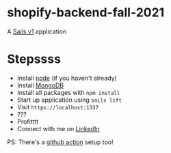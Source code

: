 # shopify-backend-fall-2021

A [Sails v1](https://sailsjs.com) application

# Stepssss
 - Install [node](https://nodejs.org/en/) (if you haven't already)
 - Install [MongoDB](https://www.mongodb.com/)
 - Install all packages with `npm install`
 - Start up application using `sails lift`
 - Visit `https://localhost:1337`
 - ???
 - Profitttt
 - Connect with me on [LinkedIn](https://linkedin.com/in/mohammed-sahl)

PS: There's a [github action](https://github.com/mohammedsahl/shopify-backend-fall-2021/actions) setup too!
